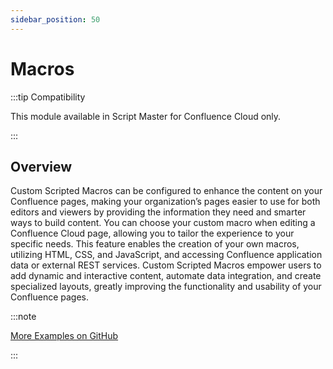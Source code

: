 ```yaml
---
sidebar_position: 50
---
```


# Macros

:::tip Compatibility

This module available in Script Master for Confluence Cloud only.

:::


## Overview 

Custom Scripted Macros can be configured to enhance the content on your Confluence pages, making your organization’s pages easier to use for both editors and viewers by providing the information they need and smarter ways to build content. You can choose your custom macro when editing a Confluence Cloud page, allowing you to tailor the experience to your specific needs. This feature enables the creation of your own macros, utilizing HTML, CSS, and JavaScript, and accessing Confluence application data or external REST services. Custom Scripted Macros empower users to add dynamic and interactive content, automate data integration, and create specialized layouts, greatly improving the functionality and usability of your Confluence pages.


:::note

[More Examples on GitHub](https://github.com/kaisersoftapps/script-master)

:::
